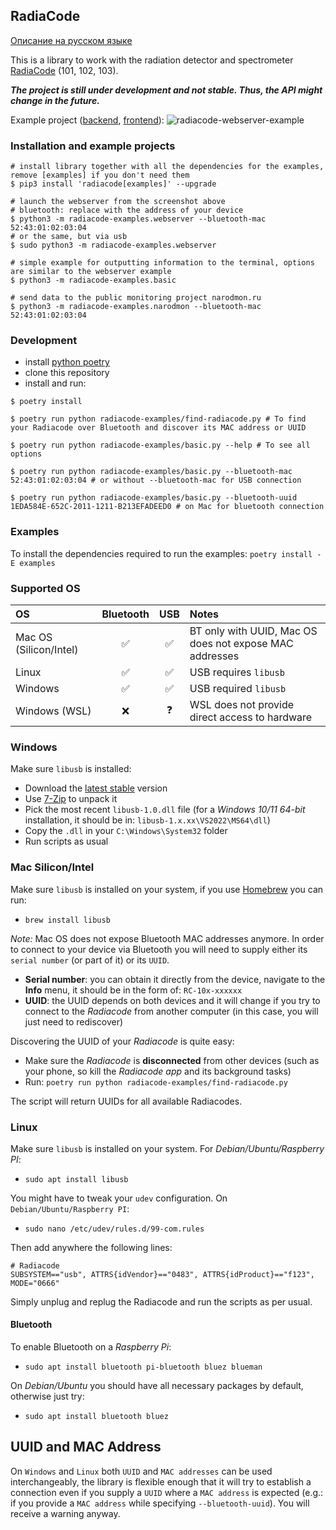 ## RadiaCode

[Описание на русском языке](README_ru.md)

This is a library to work with the radiation detector and spectrometer [RadiaCode](https://scan-electronics.com/dosimeters/radiacode/radiacode-101) (101, 102, 103).

***The project is still under development and not stable. Thus, the API might change in the future.***

Example project ([backend](radiacode-examples/webserver.py), [frontend](radiacode-examples/webserver.html)):
![radiacode-webserver-example](./screenshot.png)

### Installation and example projects
```
# install library together with all the dependencies for the examples, remove [examples] if you don't need them
$ pip3 install 'radiacode[examples]' --upgrade

# launch the webserver from the screenshot above
# bluetooth: replace with the address of your device
$ python3 -m radiacode-examples.webserver --bluetooth-mac 52:43:01:02:03:04
# or the same, but via usb
$ sudo python3 -m radiacode-examples.webserver

# simple example for outputting information to the terminal, options are similar to the webserver example
$ python3 -m radiacode-examples.basic

# send data to the public monitoring project narodmon.ru
$ python3 -m radiacode-examples.narodmon --bluetooth-mac 52:43:01:02:03:04
```

### Development
- install [python poetry](https://python-poetry.org/docs/#installation)
- clone this repository
- install and run:
```
$ poetry install

$ poetry run python radiacode-examples/find-radiacode.py # To find your Radiacode over Bluetooth and discover its MAC address or UUID

$ poetry run python radiacode-examples/basic.py --help # To see all options

$ poetry run python radiacode-examples/basic.py --bluetooth-mac 52:43:01:02:03:04 # or without --bluetooth-mac for USB connection

$ poetry run python radiacode-examples/basic.py --bluetooth-uuid 1EDA584E-652C-2011-1211-B213EFADEED0 # on Mac for bluetooth connection
```

### Examples
To install the dependencies required to run the examples: ```poetry install -E examples```

### Supported OS

| OS  | Bluetooth | USB | Notes |
| :--- | :---: | :---: | :--- |
| Mac OS (Silicon/Intel)  | :white_check_mark:  | :white_check_mark: | BT only with UUID, Mac OS does not expose MAC addresses  |
| Linux  | :white_check_mark:  | :white_check_mark:  | USB requires ```libusb```|
| Windows  | :white_check_mark:  | :white_check_mark:  | USB required ```libusb``` |
| Windows (WSL)  | :x:  | :question:  | WSL does not provide direct access to hardware|

### Windows
Make sure ```libusb``` is installed:
- Download the [latest stable](https://github.com/libusb/libusb/releases) version
- Use [7-Zip](https://www.7-zip.org/download.html) to unpack it
- Pick the most recent ```libusb-1.0.dll``` file (for a *Windows 10/11 64-bit* installation, it should be in: ```libusb-1.x.xx\VS2022\MS64\dll```) 
- Copy the ```.dll``` in your ```C:\Windows\System32``` folder
- Run scripts as usual

### Mac Silicon/Intel
Make sure ```libusb``` is installed on your system, if you use [Homebrew](https://brew.sh/) you can run: 
- ```brew install libusb```

*Note:* Mac OS does not expose Bluetooth MAC addresses anymore. In order to connect to your device via Bluetooth you will need to supply either its ```serial number``` (or part of it) or its ```UUID```.

- **Serial number**: you can obtain it directly from the device, navigate to the **Info** menu, it should be in the form of: ```RC-10x-xxxxxx```
- **UUID**: the UUID depends on both devices and it will change if you try to connect to the *Radiacode* from another computer (in this case, you will just need to rediscover)

Discovering the UUID of your *Radiacode* is quite easy:
- Make sure the *Radiacode* is **disconnected** from other devices (such as your phone, so kill the *Radiacode app* and its background tasks)
- Run: ```poetry run python radiacode-examples/find-radiacode.py```

The script will return UUIDs for all available Radiacodes.

### Linux
Make sure ```libusb``` is installed on your system. For *Debian/Ubuntu/Raspberry PI*: 
- ```sudo apt install libusb```

You might have to tweak your ```udev``` configuration. On ```Debian/Ubuntu/Raspberry PI```:
- ```sudo nano /etc/udev/rules.d/99-com.rules```

Then add anywhere the following lines:

```
# Radiacode
SUBSYSTEM=="usb", ATTRS{idVendor}=="0483", ATTRS{idProduct}=="f123", MODE="0666"
```

Simply unplug and replug the Radiacode and run the scripts as per usual.

#### Bluetooth
To enable Bluetooth on a *Raspberry Pi*:
- ```sudo apt install bluetooth pi-bluetooth bluez blueman```

On *Debian/Ubuntu* you should have all necessary packages by default, otherwise just try: 
- ```sudo apt install bluetooth bluez```

## UUID and MAC Address
On `Windows` and `Linux` both `UUID` and `MAC addresses` can be used interchangeably, the library is flexible enough that it will try to establish a connection even if you supply a `UUID` where a `MAC address` is expected (e.g.: if you provide a `MAC address` while specifying `--bluetooth-uuid`). You will receive a warning anyway.

